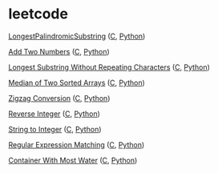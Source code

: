 # leetcode

[LongestPalindromicSubstring](https://leetcode.com/problems/longest-palindromic-substring/) ([C](https://github.com/shadowquark/leetcode/blob/master/LongestPalindromicSubstring.c), [Python](https://github.com/shadowquark/leetcode/blob/master/LongestPalindromicSubstring.py))

[Add Two Numbers](https://leetcode.com/problems/add-two-numbers/) ([C](https://github.com/shadowquark/leetcode/blob/master/AddTwoNumbers.c), [Python](https://github.com/shadowquark/leetcode/blob/master/AddTwoNumbers.py))

[Longest Substring Without Repeating Characters](https://leetcode.com/problems/longest-substring-without-repeating-characters/) ([C](https://github.com/shadowquark/leetcode/blob/master/LongestSubstringWithoutRepeatingCharacters.c), [Python](https://github.com/shadowquark/leetcode/blob/master/LongestSubstringWithoutRepeatingCharacters.py))

[Median of Two Sorted Arrays](https://leetcode.com/problems/median-of-two-sorted-arrays/) ([C](https://github.com/shadowquark/leetcode/blob/master/MedianofTwoSortedArrays.c), [Python](https://github.com/shadowquark/leetcode/blob/master/MedianofTwoSortedArrays.py))

[Zigzag Conversion](https://leetcode.com/problems/zigzag-conversion/) ([C](https://github.com/shadowquark/leetcode/blob/master/ZigzagConversionFast.c), [Python](https://github.com/shadowquark/leetcode/blob/master/ZigzagConversion.py))

[Reverse Integer](https://leetcode.com/problems/reverse-integer/) ([C](https://github.com/shadowquark/leetcode/blob/master/ReverseInteger.c), [Python](https://github.com/shadowquark/leetcode/blob/master/ReverseInteger.py))

[String to Integer](https://leetcode.com/problems/string-to-integer-atoi/) ([C](https://github.com/shadowquark/leetcode/blob/master/StringtoInteger.c), [Python](https://github.com/shadowquark/leetcode/blob/master/StringtoInteger.py))

[Regular Expression Matching](https://leetcode.com/problems/regular-expression-matching) ([C](https://github.com/shadowquark/leetcode/blob/master/RegularExpressionMatching.c), [Python](https://github.com/shadowquark/leetcode/blob/master/RegularExpressionMatching.py))

[Container With Most Water](https://leetcode.com/problems/container-with-most-water/) ([C](https://github.com/shadowquark/leetcode/blob/master/ContainerWithMostWater.c), [Python](https://github.com/shadowquark/leetcode/blob/master/ContainerWithMostWater.py))
